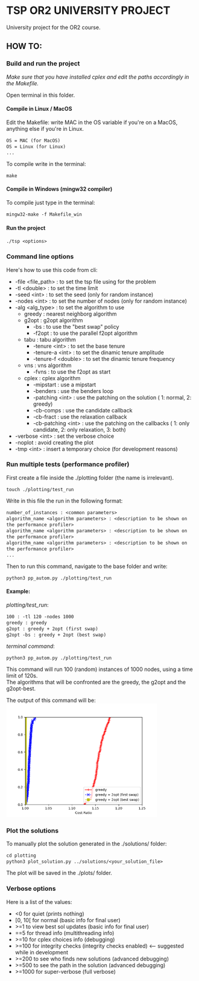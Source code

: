 # TSP OR2 UNIVERSITY PROJECT
University project for the OR2 course.  

## HOW TO:

### Build and run the project
*Make sure that you have installed cplex and edit the paths accordingly in the Makefile.*  

Open terminal in this folder.  

#### Compile in Linux / MacOS
Edit the Makefile: write MAC in the OS variable if you're on a MacOS, anything else if you're in Linux.
```shell
OS = MAC (for MacOS)
OS = Linux (for Linux)
...
```
To compile write in the terminal:
```shell
make
```

#### Compile in Windows (mingw32 compiler)
To compile just type in the terminal:
```shell
mingw32-make -f Makefile_win
```

#### Run the project

```shell
./tsp <options>
```

### Command line options 

Here's how to use this code from cli:
- -file \<file_path> : to set the tsp file using for the problem
- -tl \<double> : to set the time limit
- -seed \<int> : to set the seed (only for random instance)
- -nodes \<int> : to set the number of nodes (only for random instance)
- -alg \<alg_type> : to set the algorithm to use
    - greedy : nearest neighborg algorithm
    - g2opt : g2opt algorithm
        - -bs : to use the "best swap" policy
        - -f2opt : to use the parallel f2opt algorithm
    - tabu : tabu algorithm
        - -tenure \<int> : to set the base tenure
        - -tenure-a \<int> : to set the dinamic tenure amplitude
        - -tenure-f \<double> : to set the dinamic tenure frequency
    - vns : vns algorithm
        - -fvns : to use the f2opt as start
    - cplex : cplex algorithm
        - -mipstart : use a mipstart
        - -benders : use the benders loop
        - -patching \<int> : use the patching on the solution ( 1: normal, 2: greedy)
        - -cb-comps : use the candidate callback
        - -cb-fract : use the relaxation callback
        - -cb-patching \<int> : use the patching on the callbacks ( 1: only candidate, 2: only relaxation, 3: both)
- -verbose \<int> : set the verbose choice
- -noplot : avoid creating the plot
- -tmp \<int> : insert a temporary choice (for development reasons)

### Run multiple tests (performance profiler)
First create a file inside the ./plotting folder (the name is irrelevant).  
```shell
touch ./plotting/test_run
```
Write in this file the run in the following format:
```shell
number_of_instances : <common parameters>
algorithm_name <algorithm parameters> : <description to be shown on the performance profiler>
algorithm_name <algorithm parameters> : <description to be shown on the performance profiler>
algorithm_name <algorithm parameters> : <description to be shown on the performance profiler>
...
```

Then to run this command, navigate to the base folder and write:
```shell
python3 pp_autom.py ./plotting/test_run
```

#### Example:  

_plotting/test_run_:
```shell
100 : -tl 120 -nodes 1000
greedy : greedy
g2opt : greedy + 2opt (first swap)
g2opt -bs : greedy + 2opt (best swap)
```

_terminal command_:  
```shell
python3 pp_autom.py ./plotting/test_run
```

This command will run 100 (random) instances of 1000 nodes, using a time limit of 120s.  
The algorithms that will be confronted are the greedy, the g2opt and the g2opt-best.  

The output of this command will be:  
<img src="thesis/images/greedy_vs_g2opt.png" width="400"/>

### Plot the solutions
To manually plot the solution generated in the ./solutions/ folder:  
```shell
cd plotting
python3 plot_solution.py ../solutions/<your_solution_file>
```

The plot will be saved in the ./plots/ folder.  

### Verbose options
Here is a list of the values:
 - \<0 for quiet                                         (prints nothing)
 - \[0, 10[ for normal                                   (basic info for final user)
 - \>=1 to view best sol updates                         (basic info for final user)
 - \==5 for thread info                                  (multithreading info)
 - \>=10 for cplex choices info                          (debugging)
 - \>=100 for integrity checks                           (integrity checks enabled)      <--     suggested while in development
 - \>=200 to see who finds new solutions                 (advanced debugging)
 - \>=500 to see the path in the solution                (advanced debugging)
 - \>=1000 for super-verbose                             (full verbose)